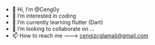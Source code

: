- 👋 Hi, I’m @Ceng0y
- 👀 I’m interested in coding
- 🌱 I’m currently learning flutter (Dart)
- 💞️ I’m looking to collaborate on ...
- 📫 How to reach me ---> cengizcglamali@gmail.com

<!---
Ceng0y/Ceng0y is a ✨ special ✨ repository because its `README.md` (this file) appears on your GitHub profile.
You can click the Preview link to take a look at your changes.
--->
